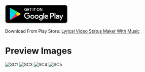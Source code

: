 [<img alt="Get it on Google Play" height="60" src="https://github.com/VimalPatel14/Lyrical-Video-Maker/blob/master/google-play-badge.png" />](https://play.google.com/store/apps/details?id=com.photovideoeditormaker.lyricalvideostatusmaker) 

Download From Play Store: <a href="https://play.google.com/store/apps/details?id=com.photovideoeditormaker.lyricalvideostatusmaker" >Lyrical Video Status Maker With Music</a>

# Preview Images

![SC1](https://play-lh.googleusercontent.com/wJVus_NhXXXa5CvptckqZtAjGl8XIvgbwgeGtmEeRnoBcQlzmFDfRiFACdpwG5quDQ=w720-h310-rw)      ![SC3](https://play-lh.googleusercontent.com/ZXxtqPvx1iQi4hp6sv8VcGxP_w_O6klLyEC_iYg21__1BKnGYmJQLa7si0ZeSMxPd4Q=w720-h310-rw)  ![SC4](https://play-lh.googleusercontent.com/ymfavsg0ysgBSCNt03LZxMBcRLDcVzmt01VFHiz4YOfBn3oR4pnrCFnPMKz9rcQoCw=w720-h310-rw) ![SC5](https://play-lh.googleusercontent.com/1eNmEd14kX7bCfaXcMSHE_wAhsq21mZGml1wqGy7tlmeLH5_bWUUW8TJ8Nkh8BfZkJIC=w720-h310-rw)




